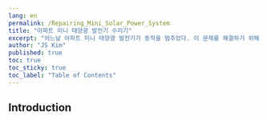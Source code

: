 ```yaml
---
lang: en
permalink: /Repairing_Mini_Solar_Power_System
title: "아파트 미니 태양광 발전기 수리기"
excerpt: "어느날 아파트 미니 태양광 발전기가 동작을 멈추었다. 이 문제를 해결하기 위해 공부를 하고 수리를 해보았다."
author: "JS Kim"
published: true
toc: true
toc_sticky: true
toc_label: "Table of Contents"
---
```


## Introduction
